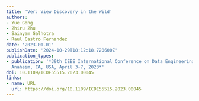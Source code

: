 ```yaml
---
title: 'Ver: View Discovery in the Wild'
authors:
- Yue Gong
- Zhiru Zhu
- Sainyam Galhotra
- Raul Castro Fernandez
date: '2023-01-01'
publishDate: '2024-10-29T18:12:18.720600Z'
publication_types:
- publication: '*39th IEEE International Conference on Data Engineering, ICDE 2023,
  Anaheim, CA, USA, April 3-7, 2023*'
doi: 10.1109/ICDE55515.2023.00045
links:
- name: URL
  url: https://doi.org/10.1109/ICDE55515.2023.00045
---
```

